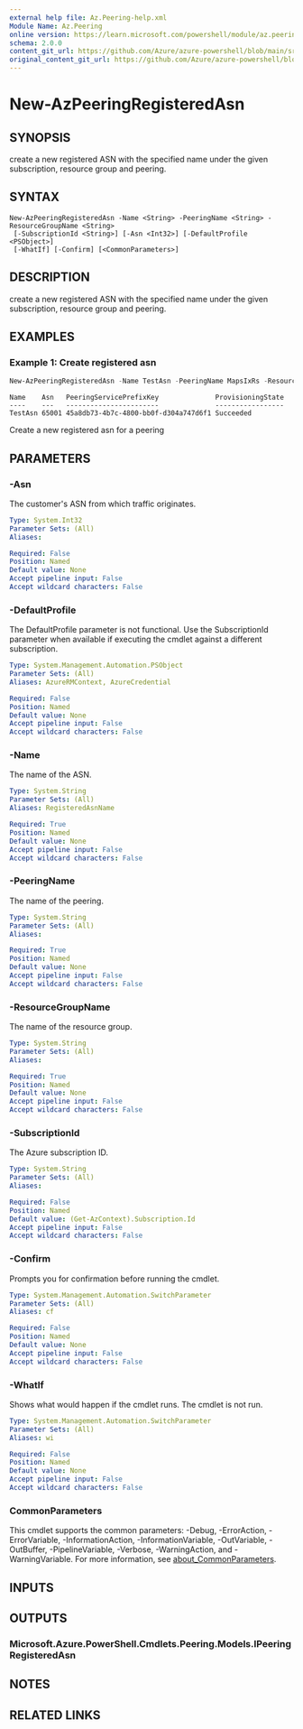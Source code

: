 ```yaml
---
external help file: Az.Peering-help.xml
Module Name: Az.Peering
online version: https://learn.microsoft.com/powershell/module/az.peering/new-azpeeringregisteredasn
schema: 2.0.0
content_git_url: https://github.com/Azure/azure-powershell/blob/main/src/Peering/Peering/help/New-AzPeeringRegisteredAsn.md
original_content_git_url: https://github.com/Azure/azure-powershell/blob/main/src/Peering/Peering/help/New-AzPeeringRegisteredAsn.md
---
```


# New-AzPeeringRegisteredAsn

## SYNOPSIS
create a new registered ASN with the specified name under the given subscription, resource group and peering.

## SYNTAX

```
New-AzPeeringRegisteredAsn -Name <String> -PeeringName <String> -ResourceGroupName <String>
 [-SubscriptionId <String>] [-Asn <Int32>] [-DefaultProfile <PSObject>]
 [-WhatIf] [-Confirm] [<CommonParameters>]
```

## DESCRIPTION
create a new registered ASN with the specified name under the given subscription, resource group and peering.

## EXAMPLES

### Example 1: Create registered asn
```powershell
New-AzPeeringRegisteredAsn -Name TestAsn -PeeringName MapsIxRs -ResourceGroupName MAPSDemo -Asn 65001
```

```output
Name    Asn   PeeringServicePrefixKey              ProvisioningState
----    ---   -----------------------              -----------------
TestAsn 65001 45a8db73-4b7c-4800-bb0f-d304a747d6f1 Succeeded
```

Create a new registered asn for a peering

## PARAMETERS

### -Asn
The customer's ASN from which traffic originates.

```yaml
Type: System.Int32
Parameter Sets: (All)
Aliases:

Required: False
Position: Named
Default value: None
Accept pipeline input: False
Accept wildcard characters: False
```

### -DefaultProfile
The DefaultProfile parameter is not functional.
Use the SubscriptionId parameter when available if executing the cmdlet against a different subscription.

```yaml
Type: System.Management.Automation.PSObject
Parameter Sets: (All)
Aliases: AzureRMContext, AzureCredential

Required: False
Position: Named
Default value: None
Accept pipeline input: False
Accept wildcard characters: False
```

### -Name
The name of the ASN.

```yaml
Type: System.String
Parameter Sets: (All)
Aliases: RegisteredAsnName

Required: True
Position: Named
Default value: None
Accept pipeline input: False
Accept wildcard characters: False
```

### -PeeringName
The name of the peering.

```yaml
Type: System.String
Parameter Sets: (All)
Aliases:

Required: True
Position: Named
Default value: None
Accept pipeline input: False
Accept wildcard characters: False
```

### -ResourceGroupName
The name of the resource group.

```yaml
Type: System.String
Parameter Sets: (All)
Aliases:

Required: True
Position: Named
Default value: None
Accept pipeline input: False
Accept wildcard characters: False
```

### -SubscriptionId
The Azure subscription ID.

```yaml
Type: System.String
Parameter Sets: (All)
Aliases:

Required: False
Position: Named
Default value: (Get-AzContext).Subscription.Id
Accept pipeline input: False
Accept wildcard characters: False
```

### -Confirm
Prompts you for confirmation before running the cmdlet.

```yaml
Type: System.Management.Automation.SwitchParameter
Parameter Sets: (All)
Aliases: cf

Required: False
Position: Named
Default value: None
Accept pipeline input: False
Accept wildcard characters: False
```

### -WhatIf
Shows what would happen if the cmdlet runs.
The cmdlet is not run.

```yaml
Type: System.Management.Automation.SwitchParameter
Parameter Sets: (All)
Aliases: wi

Required: False
Position: Named
Default value: None
Accept pipeline input: False
Accept wildcard characters: False
```

### CommonParameters
This cmdlet supports the common parameters: -Debug, -ErrorAction, -ErrorVariable, -InformationAction, -InformationVariable, -OutVariable, -OutBuffer, -PipelineVariable, -Verbose, -WarningAction, and -WarningVariable. For more information, see [about_CommonParameters](http://go.microsoft.com/fwlink/?LinkID=113216).

## INPUTS

## OUTPUTS

### Microsoft.Azure.PowerShell.Cmdlets.Peering.Models.IPeeringRegisteredAsn

## NOTES

## RELATED LINKS
